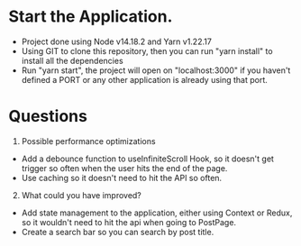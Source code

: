 # Start the Application.

- Project done using Node v14.18.2 and Yarn v1.22.17
- Using GIT to clone this repository, then you can run "yarn install" to install all the dependencies
- Run "yarn start", the project will open on "localhost:3000" if you haven't defined a PORT or any other application is already using that port.

# Questions

1. Possible performance optimizations

- Add a debounce function to useInfiniteScroll Hook, so it doesn't get trigger so often when the user hits the end of the page.
- Use caching so it doesn't need to hit the API so often.

2. What could you have improved?

- Add state management to the application, either using Context or Redux, so it wouldn't need to hit the api when going to PostPage.
- Create a search bar so you can search by post title.
